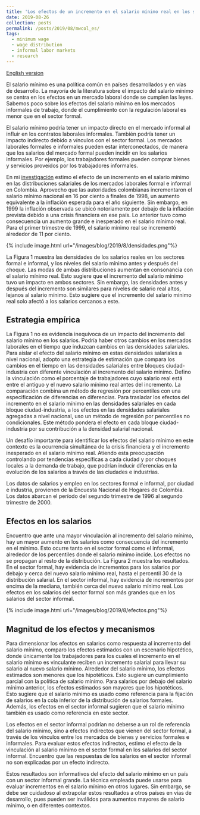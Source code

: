 ```yaml
---
title: 'Los efectos de un incremento en el salario mínimo real en los sectores formal e informal'
date: 2019-08-26
collection: posts
permalink: /posts/2019/08/mwcol_es/
tags:
  - minimum wage
  - wage distribution
  - informal labor markets
  - research
---
```


[English version](/posts/2019/08/mwcol)

El salario mínimo es una política común en países desarrollados y en vías de desarrollo. La mayoría de la literatura sobre el impacto del salario mínimo se centra en los efectos en un mercado laboral donde se cumplen las leyes. Sabemos poco sobre los efectos del salario
mínimo en los mercados informales de trabajo, donde el cumplimiento con la regulación laboral es menor que en el sector formal.

El salario mínimo podría tener un impacto directo en el mercado informal al influir en los contratos laborales informales. También podría tener un impacto indirecto debido a vínculos con el sector formal. Los mercados laborales formales e informales pueden estar interconectados, de manera que los salarios del mercado formal pueden incidir en los salarios informales. Por ejemplo, los trabajadores formales pueden comprar bienes y servicios proveídos por los trabajadores informales.

En mi [investigación](http://www.banxico.org.mx/publicaciones-y-prensa/documentos-de-investigacion-del-banco-de-mexico/%7B344E41EF-5105-C5FF-74D6-8FA5D7D089AC%7D.pdf) estimo el efecto de un incremento en el salario mínimo en las distribuciones salariales de los mercados laborales formal e informal en Colombia. Aprovecho que las autoridades colombianas incrementaron el salario mínimo nacional en 16 por ciento a finales de 1998, un aumento equivalente a la inflación esperada para el año siguiente. Sin embargo, en 1999 la inflación observada se ubicó notoriamente por debajo de la inflación prevista debido a una crisis financiera en ese país. Lo anterior tuvo como consecuencia un aumento grande e inesperado en el salario mínimo real. Para el primer trimestre de 1999, el salario mínimo real se incrementó alrededor de 11 por ciento.

{% include image.html url="/images/blog/2019/8/densidades.png"%}

La Figura 1 muestra las densidades de los salarios reales en los sectores formal e informal, y los niveles del salario mínimo antes y después del choque. Las modas de ambas distribuciones aumentan en consonancia con el salario mínimo real. Esto sugiere que el incremento del salario mínimo tuvo un impacto en ambos sectores. Sin embargo, las densidades antes y después del incremento son similares para niveles de salario real altos, lejanos al salario mínimo. Esto sugiere que el incremento del salario mínimo real solo afectó a los salarios cercanos a este.

## Estrategia empírica

La Figura 1 no es evidencia inequívoca de un impacto del incremento del salario mínimo en los salarios. Podría haber otros cambios en los mercados laborales en el tiempo que induzcan cambios en las densidades salariales. Para aislar el efecto del salario mínimo en estas densidades salariales a nivel nacional, adopto una estrategia de estimación que compara los cambios en el tiempo en las densidades salariales entre bloques ciudad-industria con diferente vinculación al incremento del salario mínimo. Defino la vinculación como el porcentaje de trabajadores cuyo salario real está entre el antiguo y el nuevo salario mínimo real antes del incremento. La comparación combina un método de regresión por percentiles con una especificación de diferencias en diferencias. Para trasladar los efectos del incremento en el salario mínimo en las densidades salariales en cada bloque ciudad-industria, a los efectos en las densidades salariales agregadas a nivel nacional, uso un método de regresión por percentiles no condicionales. Este método pondera el efecto en cada bloque ciudad-industria por su contribución a la densidad salarial nacional.

Un desafío importante para identificar los efectos del salario mínimo en este contexto es la ocurrencia simultánea de la crisis financiera y el incremento inesperado en el salario mínimo real. Atiendo esta preocupación controlando por tendencias específicas a cada ciudad y por choques locales a la demanda de trabajo, que podrían inducir diferencias en la evolución de los salarios a través de las ciudades e industrias.

Los datos de salarios y empleo en los sectores formal e informal, por ciudad e industria, provienen de la Encuesta Nacional de Hogares de Colombia. Los datos abarcan el período del segundo trimestre de 1996 al segundo trimestre de 2000.

## Efectos en los salarios

Encuentro que ante una mayor vinculación al incremento del salario mínimo, hay un mayor aumento en los salarios como consecuencia del incremento en el mínimo. Esto ocurre tanto en el sector formal como el informal, alrededor de los percentiles donde el salario mínimo incide. Los efectos no se propagan al resto de la distribución. La Figura 2 muestra los resultados. En el sector formal, hay evidencia de incrementos para los salarios por debajo y cerca del nuevo salario mínimo real, hasta el percentil 30 de la distribución salarial. En el sector informal, hay evidencia de incrementos por encima de la mediana, también cerca del nuevo salario mínimo real. Los efectos en los salarios del sector formal son más grandes que en los salarios del sector informal.

{% include image.html url="/images/blog/2019/8/efectos.png"%}

## Magnitud de los efectos y mecanismos

Para dimensionar los efectos en salarios como respuesta al incremento del salario mínimo, comparo los efectos estimados con un escenario hipotético, donde únicamente los trabajadores para los cuales el incremento en el salario mínimo es vinculante reciben un incremento salarial para llevar su salario al nuevo salario mínimo. Alrededor del salario mínimo, los efectos estimados son menores que los hipotéticos. Esto sugiere un cumplimiento parcial con la política de salario mínimo. Para salarios por debajo del salario mínimo anterior, los efectos estimados son mayores que los hipotéticos. Esto sugiere que el salario mínimo es usado como referencia para la fijación de salarios en la cola inferior de la distribución de salarios formales. Además, los efectos en el sector informal sugieren que el salario mínimo también es usado como referencia en este sector.

Los efectos en el sector informal podrían no deberse a un rol de referencia del salario mínimo, sino a efectos indirectos que vienen del sector formal, a través de los vínculos entre los mercados de bienes y servicios formales e informales. Para evaluar estos efectos indirectos, estimo el efecto de la vinculación al salario mínimo en el sector formal en los salarios del sector informal. Encuentro que las respuestas de los salarios en el sector informal no son explicadas por un efecto indirecto.

Estos resultados son informativos del efecto del salario mínimo en un país con un sector informal grande. La técnica empleada puede usarse para evaluar incrementos en el salario mínimo en otros lugares. Sin embargo, se debe ser cuidadoso al extrapolar estos resultados a otros países en vías de desarrollo, pues pueden ser inválidos para aumentos mayores de salario mínimo, o en diferentes contextos.



